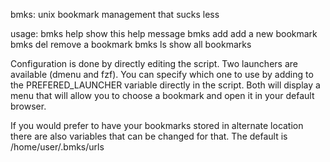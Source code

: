 bmks: unix bookmark management that sucks less

usage:
bmks help
	show this help message
bmks add <url>
	add a new bookmark
bmks del
	remove a bookmark
bmks ls
	show all bookmarks

Configuration is done by directly editing the script. Two launchers are available (dmenu and fzf). You can specify which one to use by adding to the PREFERED_LAUNCHER variable directly in the script. Both will display a menu that will allow you to choose a bookmark and open it in your default browser.

If you would prefer to have your bookmarks stored in alternate location there are also variables that can be changed for that. The default is /home/user/.bmks/urls
